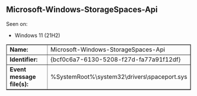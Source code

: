 ## Microsoft-Windows-StorageSpaces-Api

Seen on:
* Windows 11 (21H2)

<table border="1" class="docutils">
  <tbody>
    <tr>
      <td><b>Name:</b></td>
      <td>Microsoft-Windows-StorageSpaces-Api</td>
    </tr>
    <tr>
      <td><b>Identifier:</b></td>
      <td>{bcf0c6a7-6130-5208-f27d-fa77a91f12df}</td>
    </tr>
    <tr>
      <td><b>Event message file(s):</b></td>
      <td>%SystemRoot%\system32\drivers\spaceport.sys</td>
    </tr>
  </tbody>
</table>

&nbsp;

